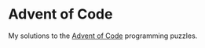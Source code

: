 # Advent of Code

My solutions to the [Advent of Code](https://adventofcode.com) programming puzzles.
